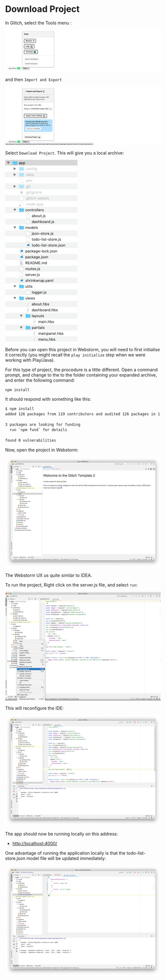 # Download Project

In Glitch, select the Tools menu :

![](img/18.png)

and then `Import and Export`

![](img/19.png)

Select `Download Project`. This will give you a local archive:

![](img/20.png)

Before you can open this project in Webstorm, you will need to first initialise it correctly (you might recall the `play initialize` step when we were working with Play/Java).

For this type of project, the procedure is a little different. Open a command prompt, and change to the to the folder containing your expanded archive, and enter the following command:

```bash
npm install
```

It should respond with something like this:

```bash
$ npm install
added 126 packages from 119 contributors and audited 126 packages in 1.942s

3 packages are looking for funding
  run `npm fund` for details

found 0 vulnerabilities
```

Now, open the project in Webstorm:

![](img/21.png)

The Webstorm UX us quite similar to IDEA.

To run the project, Right click on the server.js file, and select `run`:

![](img/22.png)

This will reconfigure the IDE:

![](img/23.png)

The app should now be running locally on this address:

- <http://localhost:4000/>

One advantage of running the application locally is that the todo-list-store.json model file will be updated immediately:

![](img/24.png)
